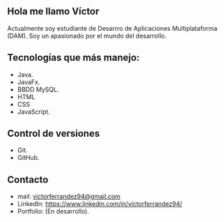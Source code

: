 ## Hola me llamo Víctor
Actualmente soy estudiante de Desarrro de Aplicaciones Multiplataforma (DAM). Soy un apasionado por el mundo del desarrollo.

## Tecnologías que más manejo:
- Java.
- JavaFx.
- BBDD MySQL.
- HTML
- CSS
- JavaScript.

## Control de versiones
- Git.
- GitHub.

## Contacto
- mail: victorferrandez94@gmail.com
- LinkedIn: https://www.linkedin.com/in/victorferrandez94/
- Portfolio: (En desarrollo).





<!--
**vicferbal/vicferbal** is a ✨ _special_ ✨ repository because its `README.md` (this file) appears on your GitHub profile.

Here are some ideas to get you started:

- 🔭 I’m currently working on ...
- 🌱 I’m currently learning ...
- 👯 I’m looking to collaborate on ...
- 🤔 I’m looking for help with ...
- 💬 Ask me about ...
- 📫 How to reach me: ...
- 😄 Pronouns: ...
- ⚡ Fun fact: ...
-->
